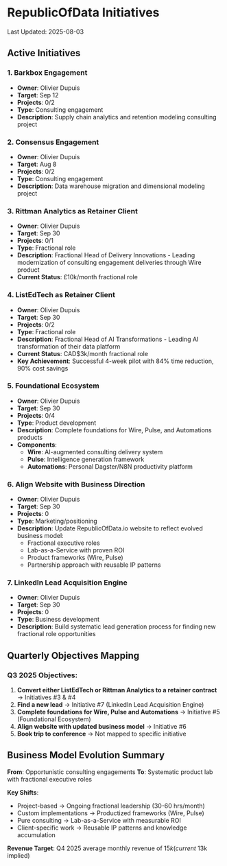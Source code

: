 # RepublicOfData Initiatives

Last Updated: 2025-08-03

## Active Initiatives

### 1. Barkbox Engagement
- **Owner**: Olivier Dupuis
- **Target**: Sep 12
- **Projects**: 0/2
- **Type**: Consulting engagement
- **Description**: Supply chain analytics and retention modeling consulting project

### 2. Consensus Engagement  
- **Owner**: Olivier Dupuis
- **Target**: Aug 8
- **Projects**: 0/2
- **Type**: Consulting engagement
- **Description**: Data warehouse migration and dimensional modeling project

### 3. Rittman Analytics as Retainer Client
- **Owner**: Olivier Dupuis
- **Target**: Sep 30
- **Projects**: 0/1
- **Type**: Fractional role
- **Description**: Fractional Head of Delivery Innovations - Leading modernization of consulting engagement deliveries through Wire product
- **Current Status**: £10k/month fractional role

### 4. ListEdTech as Retainer Client
- **Owner**: Olivier Dupuis
- **Target**: Sep 30
- **Projects**: 0/2
- **Type**: Fractional role
- **Description**: Fractional Head of AI Transformations - Leading AI transformation of their data platform
- **Current Status**: CAD$3k/month fractional role
- **Key Achievement**: Successful 4-week pilot with 84% time reduction, 90% cost savings

### 5. Foundational Ecosystem
- **Owner**: Olivier Dupuis
- **Target**: Sep 30
- **Projects**: 0/4
- **Type**: Product development
- **Description**: Complete foundations for Wire, Pulse, and Automations products
- **Components**:
  - **Wire**: AI-augmented consulting delivery system
  - **Pulse**: Intelligence generation framework
  - **Automations**: Personal Dagster/N8N productivity platform

### 6. Align Website with Business Direction
- **Owner**: Olivier Dupuis
- **Target**: Sep 30
- **Projects**: 0
- **Type**: Marketing/positioning
- **Description**: Update RepublicOfData.io website to reflect evolved business model:
  - Fractional executive roles
  - Lab-as-a-Service with proven ROI
  - Product frameworks (Wire, Pulse)
  - Partnership approach with reusable IP patterns

### 7. LinkedIn Lead Acquisition Engine
- **Owner**: Olivier Dupuis
- **Target**: Sep 30
- **Projects**: 0
- **Type**: Business development
- **Description**: Build systematic lead generation process for finding new fractional role opportunities

## Quarterly Objectives Mapping

### Q3 2025 Objectives:
1. **Convert either ListEdTech or Rittman Analytics to a retainer contract** → Initiatives #3 & #4
2. **Find a new lead** → Initiative #7 (LinkedIn Lead Acquisition Engine)
3. **Complete foundations for Wire, Pulse and Automations** → Initiative #5 (Foundational Ecosystem)
4. **Align website with updated business model** → Initiative #6
5. **Book trip to conference** → Not mapped to specific initiative

## Business Model Evolution Summary

**From**: Opportunistic consulting engagements
**To**: Systematic product lab with fractional executive roles

**Key Shifts**:
- Project-based → Ongoing fractional leadership (30-60 hrs/month)
- Custom implementations → Productized frameworks (Wire, Pulse)
- Pure consulting → Lab-as-a-Service with measurable ROI
- Client-specific work → Reusable IP patterns and knowledge accumulation

**Revenue Target**: Q4 2025 average monthly revenue of $15k (current ~$13k implied)